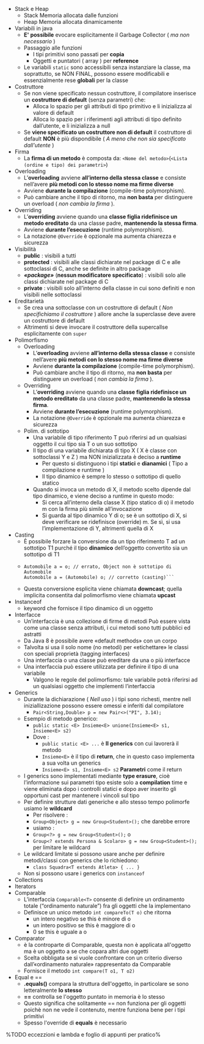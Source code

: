 - Stack e Heap
	- Stack Memoria allocata dalle funzioni
	- Heap Memoria allocata dinamicamente
- Variabili in java
	- **E' possibile** evocare esplicitamente il Garbage Collector ( *ma non necessario* )
	- Passaggio alle funzioni
		- I tipi primitivi sono passati per **copia**
		- Oggetti e puntatori ( array ) per **reference**
	- Le variabili `static` sono accessibili senza instanziare la classe, ma soprattutto, se NON FINAL, possono essere modificabili e essenzialmente rese **globali** per la classe
- Costruttore
	- Se non viene specificato nessun costruttore, il compilatore inserisce un **costruttore di default** (senza parametri) che: 
		- Alloca lo spazio per gli attributi di tipo primitivo e li inizializza al valore di default
		- Alloca lo spazio per i riferimenti agli attributi di tipo definito dall’utente, e li inizializza a null
	- Se **viene specificato un costruttore non di default** il costruttore di default **NON** è più dispondibile ( *A meno che non sia specificato dall'utente* )
- Firma
	- La **firma di un metodo** è composta da: `<Nome del metodo>`(`<Lista (ordine e tipo) dei parametri>`)
- Overloading
	- L’**overloading** avviene **all’interno della stessa classe** e consiste nell’avere **più metodi con lo stesso nome ma firme diverse**
	- Avviene **durante la compilazione** (compile-time polymorphism).
	- Può cambiare anche il tipo di ritorno, ma **non basta** per distinguere un overload ( *non cambia la firma* ).
- Overriding
	- L’**overriding** avviene quando una **classe figlia ridefinisce un metodo ereditato** da una classe padre, **mantenendo la stessa firma**.
	- Avviene **durante l’esecuzione** (runtime polymorphism).
	- La notazione `@Override` è opzionale ma aumenta chiarezza e sicurezza
- Visibilità
	- **public** : visibili a tutti
	- **protected** : visibili alle classi dichiarate nel package di C e alle sottoclassi di C, anche se definite in altro package
	- ***«package»*** (**nessun modificatore specificato**) : visibili solo alle classi dichiarate nel package di C
	- **private** : visibili solo all’interno della classe in cui sono definiti e non visibili nelle sottoclassi
- Ereditarietà
	- Se crea una sottoclasse con un costruttore di default ( *Non specifichiamo il costruttore* ) allore anche la superclasse deve avere un costruttore di default
	- Altrimenti si deve invocare il costruttore della supercallse esplicitamente con `super`
- Polimorfismo
	-  Overloading
		- L’**overloading** avviene **all’interno della stessa classe** e consiste nell’avere **più metodi con lo stesso nome ma firme diverse**
		- Avviene **durante la compilazione** (compile-time polymorphism).
		- Può cambiare anche il tipo di ritorno, ma **non basta** per distinguere un overload ( *non cambia la firma* ).
	- Overriding
		- L’**overriding** avviene quando una **classe figlia ridefinisce un metodo ereditato** da una classe padre, **mantenendo la stessa firma**.
		- Avviene **durante l’esecuzione** (runtime polymorphism).
		- La notazione `@Override` è opzionale ma aumenta chiarezza e sicurezza
	- Polim. di sottotipo
		- Una variabile di tipo riferimento T può riferirsi ad un qualsiasi oggetto il cui tipo sia T o un suo sottotipo
		- Il tipo di una variabile dichiarata di tipo X ( X è classe con sottoclassi Y e Z ) ma NON inizializzata è deciso a **runtime** 
			- Per questo si distinguono i tipi **statici** e **dianamici** ( Tipo a compilazione e runtime )
			- Il tipo dinamico è sempre lo stesso o sottotipo di quello statico
		- Quando si invoca un metodo di X, il metodo scelto dipende dal tipo dinamico, e viene deciso a runtime in questo modo:
			- Si cerca all’interno della classe X (tipo statico di o) il metodo m con la firma più simile all’invocazione
			- Si guarda al tipo dinamico Y di o; se è un sottotipo di X, si deve verificare se ridefinisce (override) m. Se sì, si usa l’implementazione di Y, altrimenti quella di X
- Casting
	- È possibile forzare la conversione da un tipo riferimento T ad un sottotipo T1 purché il tipo **dinamico** dell’oggetto convertito sia un sottotipo di T1 
	- ```Object o = new AutomobileElettrica(); 
	  Automobile a = o; // errato, Object non è sottotipo di Automobile 
	  Automobile a = (Automobile) o; // corretto (casting)```
	- Questa conversione esplicita viene chiamata **downcast**; quella implicita consentita dal polimorfismo viene chiamata **upcast**
- Instanceof
	- keyword che fornisce il tipo dinamico di un oggetto
- Interfacce
	- Un’interfaccia è una collezione di firme di metodi Può essere vista come una classe senza attributi, i cui metodi sono tutti pubblici ed astratti
	- Da Java 8 è possibile avere «default methods» con un corpo
	- Talvolta si usa il solo nome (no metodi) per «etichettare» le classi con speciali proprietà (tagging interfaces)
	- Una interfaccia o una classe può ereditare da una o più interfacce
	- Una interfaccia può essere utilizzata per definire il tipo di una variabile 
		- Valgono le regole del polimorfismo: tale variabile potrà riferirsi ad un qualsiasi oggetto che implementi l’interfaccia
- Generics
	- Durante la dichiarazione ( *Nell uso* ) i tipi sono richesti, mentre nell iniziallizazione possono essere omessi e inferiti dal compilatore
		- `Pair<String,Double> p = new Pair<>("PI", 3.14);`
	- Esempio di metodo generico:
		- `public static <E> Insieme<E> unione(Insieme<E> s1, Insieme<E> s2)`
		- Dove  :
			- `public static <E> ...` è **Il generics** con cui lavorerà il metodo
			- `Insieme<E>` è il tipo di **return**, che in questo caso implementa a sua volta un generics
			- `Insieme<E> s1, Insieme<E> s2` **Parametri** come il return
	- I generics sono implementati mediante **type erasure**, cioè l’informazione sui parametri tipo esiste solo a **compilation** time e viene eliminata dopo i controlli statici e dopo aver inserito gli opportuni cast per mantenere i vincoli sul tipo
	- Per definire strutture dati generiche e allo stesso tempo polimorfe usiamo le **wildcard**
		- Per risolvere :
		- `Group<Object> g = new Group<Student>();` che darebbe errore
		- usiamo :
		- `Group<?> g = new Group<Student>();` o
		- `Group<? extends Persona & Scolaro> g = new Group<Student>();` per limitare le wildcard
	- Le wildcard limitate si possono usare anche per definire metodi/classi con generics che lo richiedono:
		- `class Squadra<T extends Atleta> { ... }`
	- Non si possono usare i generics con `instanceof`
- Collections
- Iterators
- Comparable
	- L’interfaccia `Comparable<T>` consente di definire un ordinamento totale (“ordinamento naturale”) fra gli oggetti che la implementano
	- Definisce un unico metodo `int compareTo(T o)` che ritorna
		- un intero negativo se this è minore di o 
		- un intero positivo se this è maggiore di o 
		- 0 se this è uguale a o
- Comparator
	- è la controparte di Comparable, questa non è applicata all'oggetto ma è un oggetto a se che copara altri due oggetti
	- Scelta obbligata se si vuole confrontare con un criterio diverso dall’«ordinamento naturale» rappresentato da Comparable
	- Fornisce il metodo `int compare(T o1, T o2)`
- Equal e ==
	- **.equals()** compara la struttura dell'oggetto, in particolare se sono letteralmente **lo stesso**
	- **\=\=** controlla se l'oggetto puntato in memoria è lo stesso
	- Questo significa che solitamente \=\= non funziona per gli oggetti poichè non ne vede il contenuto, mentre funziona bene per i tipi primitivi
	- Spesso l'override di **equals** è necessario

%TODO eccezzioni e lambda e foglio di appunti per pratico%